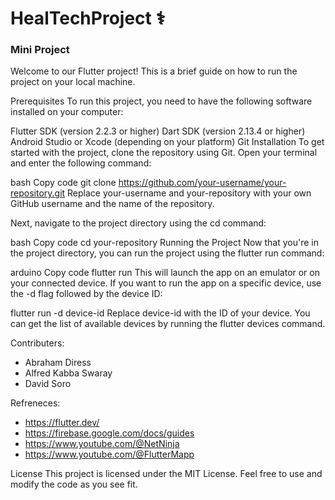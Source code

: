 # HealTechProject ⚕️

### Mini Project


Welcome to our Flutter project! This is a brief guide on how to run the project on your local machine.

Prerequisites
To run this project, you need to have the following software installed on your computer:

Flutter SDK (version 2.2.3 or higher)
Dart SDK (version 2.13.4 or higher)
Android Studio or Xcode (depending on your platform)
Git
Installation
To get started with the project, clone the repository using Git. Open your terminal and enter the following command:

bash
Copy code
git clone https://github.com/your-username/your-repository.git
Replace your-username and your-repository with your own GitHub username and the name of the repository.

Next, navigate to the project directory using the cd command:

bash
Copy code
cd your-repository
Running the Project
Now that you're in the project directory, you can run the project using the flutter run command:

arduino
Copy code
flutter run
This will launch the app on an emulator or on your connected device. If you want to run the app on a specific device, use the -d flag followed by the device ID:


flutter run -d device-id
Replace device-id with the ID of your device. You can get the list of available devices by running the flutter devices command.

Contributers:
- Abraham Diress
- Alfred Kabba Swaray
- David Soro

Refreneces: 
- https://flutter.dev/
- https://firebase.google.com/docs/guides
- https://www.youtube.com/@NetNinja
- https://www.youtube.com/@FlutterMapp

License
This project is licensed under the MIT License. Feel free to use and modify the code as you see fit.









